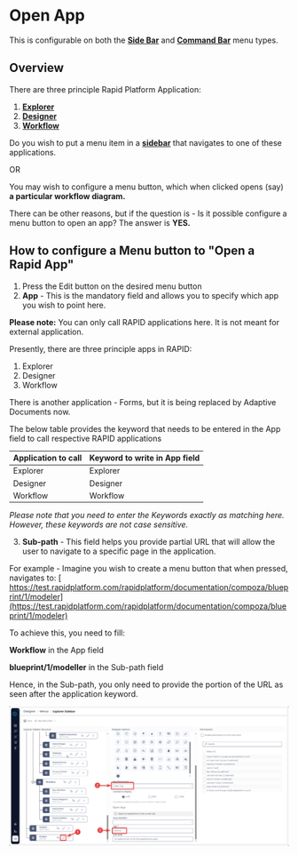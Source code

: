 # Open App

This is configurable on both the **[Side Bar](</docs/Rapid/3-User Manual/glossary/glossary.md#sidebar>)** and **[Command Bar](</docs/Rapid/3-User Manual/glossary/glossary.md#command-bar>)** menu types.

## Overview

There are three principle Rapid Platform Application:

1. [**Explorer**](</docs/Rapid/3-User Manual/glossary/glossary.md#explorer> "Explorer")
2. [**Designer**](</docs/Rapid/3-User Manual/glossary/glossary.md#designer> "Dezigna")
3. [**Workflow**](</docs/Rapid/3-User Manual/glossary/glossary.md#workflow> "Compoza (Workflow)")

Do you wish to put a menu item in a [**sidebar**](</docs/Rapid/3-User Manual/glossary/glossary.md#sidebar> "Sidebar") that navigates to one of these applications.

OR

You may wish to configure a menu button, which when clicked opens (say) **a particular workflow diagram.**

There can be other reasons, but if the question is - Is it possible configure a menu button to open an app? The answer is **YES.**

## How to configure a Menu button to "Open a Rapid App"

1. Press the Edit button on the desired menu button
2. **App** - This is the mandatory field and allows you to specify which app you wish to point here.

**Please note:** You can only call RAPID applications here. It is not meant for external application.

Presently, there are three principle apps in RAPID:

1. Explorer
2. Designer
3. Workflow

There is another application - Forms, but it is being replaced by Adaptive Documents now.

The below table provides the keyword that needs to be entered in the App field to call respective RAPID applications

| Application to call | Keyword to write in App field |
|---|---|
| Explorer | Explorer |
| Designer | Designer |
| Workflow | Workflow |

*Please note that you need to enter the Keywords exactly as matching here. However, these keywords are not case sensitive.*

3. **Sub-path** - This field helps you provide partial URL that will allow the user to navigate to a specific page in the application.

For example - Imagine you wish to create a menu button that when pressed, navigates to:
[ https://test.rapidplatform.com/rapidplatform/documentation/compoza/blueprint/1/modeler](https://test.rapidplatform.com/rapidplatform/documentation/compoza/blueprint/1/modeler)

To achieve this, you need to fill:  
  
**Workflow** in the App field

**blueprint/1/modeller** in the Sub-path field

Hence, in the Sub-path, you only need to provide the portion of the URL as seen after the application keyword.

![Open App Config](<Open App Config.png>)